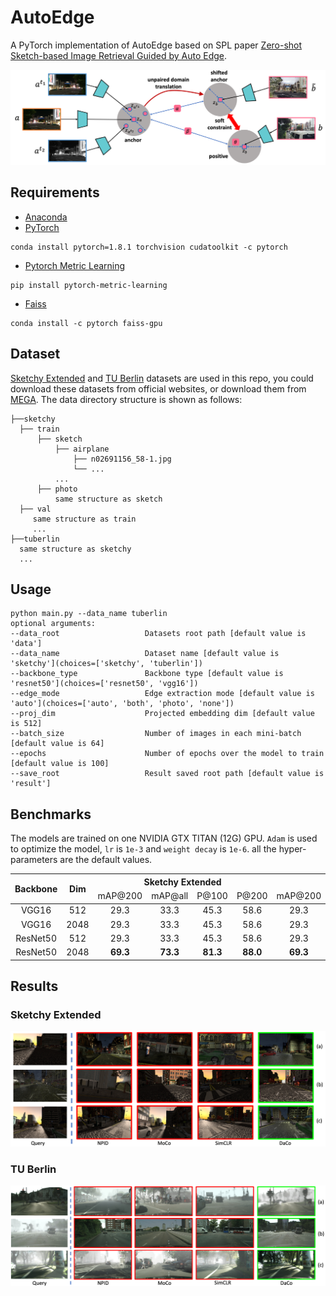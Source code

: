 # AutoEdge

A PyTorch implementation of AutoEdge based on SPL paper [Zero-shot Sketch-based Image Retrieval Guided by Auto Edge]().

![Network Architecture](result/structure.png)

## Requirements

- [Anaconda](https://www.anaconda.com/download/)
- [PyTorch](https://pytorch.org)

```
conda install pytorch=1.8.1 torchvision cudatoolkit -c pytorch
```

- [Pytorch Metric Learning](https://kevinmusgrave.github.io/pytorch-metric-learning/)

```
pip install pytorch-metric-learning
```

- [Faiss](https://faiss.ai)

```
conda install -c pytorch faiss-gpu
```

## Dataset

[Sketchy Extended](http://sketchy.eye.gatech.edu) and
[TU Berlin](http://cybertron.cg.tu-berlin.de/eitz/projects/classifysketch/) datasets are used in this repo, you could
download these datasets from official websites, or download them from
[MEGA](https://mega.nz/folder/IooQkZRJ#jLYcZ5PFK9jzxLN4FuOopg). The data directory structure is shown as follows:

 ```
├──sketchy
   ├── train
       ├── sketch
           ├── airplane
               ├── n02691156_58-1.jpg
               └── ...
           ...
       ├── photo
           same structure as sketch
   ├── val
      same structure as train
      ...
├──tuberlin
   same structure as sketchy
   ...
```

## Usage

```
python main.py --data_name tuberlin
optional arguments:
--data_root                   Datasets root path [default value is 'data']
--data_name                   Dataset name [default value is 'sketchy'](choices=['sketchy', 'tuberlin'])
--backbone_type               Backbone type [default value is 'resnet50'](choices=['resnet50', 'vgg16'])
--edge_mode                   Edge extraction mode [default value is 'auto'](choices=['auto', 'both', 'photo', 'none'])
--proj_dim                    Projected embedding dim [default value is 512]
--batch_size                  Number of images in each mini-batch [default value is 64]
--epochs                      Number of epochs over the model to train [default value is 100]
--save_root                   Result saved root path [default value is 'result']
```

## Benchmarks

The models are trained on one NVIDIA GTX TITAN (12G) GPU. `Adam` is used to optimize the model, `lr` is `1e-3`
and `weight decay` is `1e-6`. all the hyper-parameters are the default values.

<table>
<thead>
  <tr>
    <th rowspan="2">Backbone</th>
    <th rowspan="2">Dim</th>
    <th colspan="4">Sketchy Extended</th>
    <th colspan="4">TU Berlin</th>
    <th rowspan="2">Download</th>
  </tr>
  <tr>
    <td align="center">mAP@200</td>
    <td align="center">mAP@all</td>
    <td align="center">P@100</td>
    <td align="center">P@200</td>
    <td align="center">mAP@200</td>
    <td align="center">mAP@all</td>
    <td align="center">P@100</td>
    <td align="center">P@200</td>
  </tr>
</thead>
<tbody>
  <tr>
    <td align="center">VGG16</td>
    <td align="center">512</td>
    <td align="center">29.3</td>
    <td align="center">33.3</td>
    <td align="center">45.3</td>
    <td align="center">58.6</td>
    <td align="center">29.3</td>
    <td align="center">33.3</td>
    <td align="center">45.3</td>
    <td align="center">58.7</td>
    <td align="center"><a href="https://pan.baidu.com/s/1yZhkba1EU79LwqgizDzTUA">agdw</a></td>
  </tr>
  <tr>
    <td align="center">VGG16</td>
    <td align="center">2048</td>
    <td align="center">29.3</td>
    <td align="center">33.3</td>
    <td align="center">45.3</td>
    <td align="center">58.6</td>
    <td align="center">29.3</td>
    <td align="center">33.3</td>
    <td align="center">45.3</td>
    <td align="center">58.7</td>
    <td align="center"><a href="https://pan.baidu.com/s/1yZhkba1EU79LwqgizDzTUA">agdw</a></td>
  </tr>
  <tr>
    <td align="center">ResNet50</td>
    <td align="center">512</td>
    <td align="center">29.3</td>
    <td align="center">33.3</td>
    <td align="center">45.3</td>
    <td align="center">58.6</td>
    <td align="center">29.3</td>
    <td align="center">33.3</td>
    <td align="center">45.3</td>
    <td align="center">58.7</td>
    <td align="center"><a href="https://pan.baidu.com/s/139IHtS2_tOZcEK2Qgt-yQw">5dzs</a></td>
  </tr>
  <tr>
    <td align="center">ResNet50</td>
    <td align="center">2048</td>
    <td align="center"><b>69.3</b></td>
    <td align="center"><b>73.3</b></td>
    <td align="center"><b>81.3</b></td>
    <td align="center"><b>88.0</b></td>
    <td align="center"><b>69.3</b></td>
    <td align="center"><b>73.3</b></td>
    <td align="center"><b>81.3</b></td>
    <td align="center"><b>88.0</b></td>
    <td align="center"><a href="https://pan.baidu.com/s/139IHtS2_tOZcEK2Qgt-yQw">5dzs</a></td>
  </tr>
</tbody>
</table>

## Results

### Sketchy Extended

![synthia](result/sketchy.png)

### TU Berlin

![cityscapes](result/tuberlin.png)
